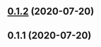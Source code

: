 ## [0.1.2](https://github.com/nanaouyang/coms/compare/v0.1.1...v0.1.2) (2020-07-20)

## 0.1.1 (2020-07-20)
